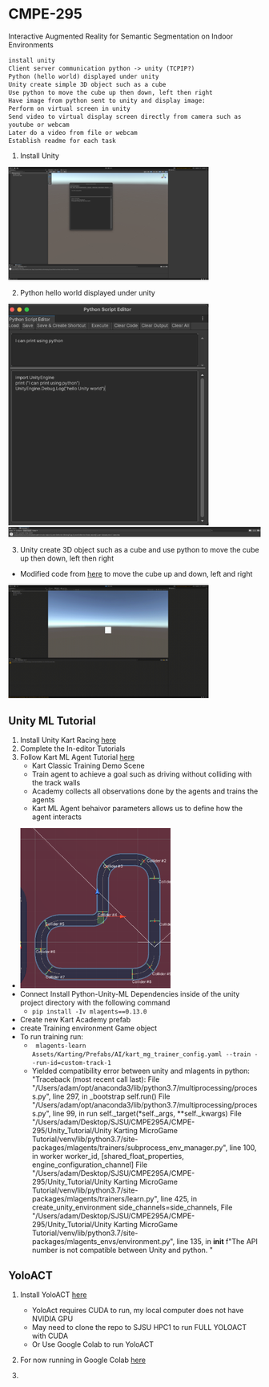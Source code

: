 # CMPE-295
Interactive Augmented Reality for Semantic Segmentation on Indoor Environments

    install unity
    Client server communication python -> unity (TCPIP?)
    Python (hello world) displayed under unity
    Unity create simple 3D object such as a cube
    Use python to move the cube up then down, left then right
    Have image from python sent to unity and display image: 
    Perform on virtual screen in unity
    Send video to virtual display screen directly from camera such as youtube or webcam
    Later do a video from file or webcam
    Establish readme for each task


1. Install Unity

<img src="images/Screen Shot 2022-08-30 at 10.45.50 AM.png" alt = "image" width ="400"/>


2. Python hello world displayed under unity

<img src="images/Screen Shot 2022-08-30 at 10.41.07 AM.png" alt = "image" width ="400"/>
<img src="images/Screen%20Shot%202022-08-30%20at%2010.41.14%20AM.png" alt="image", width ="800"/>


3. Unity create 3D object such as a cube and use python to move the cube up then down, left then right

- Modified code from [here](https://github.com/CanYouCatchMe01/CSharp-and-Python-continuous-communication)
  to move the cube up and down, left and right
   
<img src= "videos/unity_cube_move.gif" alt = "gif" width = "400"/>



## Unity ML Tutorial

1. Install Unity Kart Racing [here](https://learn.unity.com/project/karting-template)
2. Complete the In-editor Tutorials
3. Follow Kart ML Agent Tutorial [here](https://www.youtube.com/watch?v=gYwWolRFt98)
   - Kart Classic Training Demo Scene
   - Train agent to achieve a goal such as driving without colliding with the track walls
   - Academy collects all observations done by the agents and trains the agents
   - Kart ML Agent behaivor parameters allows us to define how the agent interacts
 - <img src = "images/Kart_ML_Track.png" alt = "Kart ML" width = "300"/>
- Connect Install Python-Unity-ML Dependencies inside of the unity project directory  with the following command 
  - `pip install -Iv mlagents==0.13.0`
- Create new Kart Academy prefab
- create Training environment Game object
-  To run training run:
   -  ` mlagents-learn Assets/Karting/Prefabs/AI/kart_mg_trainer_config.yaml --train --run-id=custom-track-1`
   -  Yielded compatibility error between unity and mlagents in python:
"Traceback (most recent call last):
  File "/Users/adam/opt/anaconda3/lib/python3.7/multiprocessing/process.py", line 297, in _bootstrap
    self.run()
  File "/Users/adam/opt/anaconda3/lib/python3.7/multiprocessing/process.py", line 99, in run
    self._target(*self._args, **self._kwargs)
  File "/Users/adam/Desktop/SJSU/CMPE295A/CMPE-295/Unity_Tutorial/Unity Karting MicroGame Tutorial/venv/lib/python3.7/site-packages/mlagents/trainers/subprocess_env_manager.py", line 100, in worker
    worker_id, [shared_float_properties, engine_configuration_channel]
  File "/Users/adam/Desktop/SJSU/CMPE295A/CMPE-295/Unity_Tutorial/Unity Karting MicroGame Tutorial/venv/lib/python3.7/site-packages/mlagents/trainers/learn.py", line 425, in create_unity_environment
    side_channels=side_channels,
  File "/Users/adam/Desktop/SJSU/CMPE295A/CMPE-295/Unity_Tutorial/Unity Karting MicroGame Tutorial/venv/lib/python3.7/site-packages/mlagents_envs/environment.py", line 135, in __init__
    f"The API number is not compatible between Unity and python. "


## YoloACT

1. Install YoloACT [here](https://github.com/dbolya/yolact)
   - YoloAct requires CUDA to run, my local computer does not have NVIDIA GPU
   - May need to clone the repo to SJSU HPC1 to run FULL YOLOACT with CUDA
   - Or Use Google Colab to run YoloACT

2. For now running in Google Colab [here](https://colab.research.google.com/drive/1ncRxvmNR-iTtQCscj2UFSGV8ZQX_LN0M)
3. 